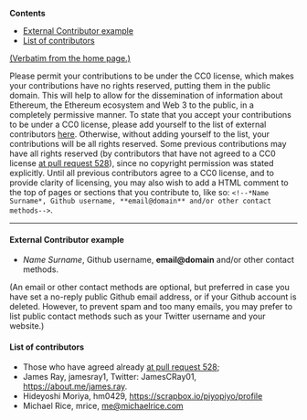 <!-- START doctoc generated TOC please keep comment here to allow auto update -->
<!-- DON'T EDIT THIS SECTION, INSTEAD RE-RUN doctoc TO UPDATE -->
**Contents**

- [External Contributor example](#external-contributor-example)
- [List of contributors](#list-of-contributors)

<!-- END doctoc generated TOC please keep comment here to allow auto update -->

[(Verbatim from the home page.)](https://github.com/ethereum/wiki/wiki#license-and-contributor-license-agreement)

Please permit your contributions to be under the CC0 license,  which makes your contributions have no rights reserved, putting them in the public domain. This will help to allow for the dissemination of information about Ethereum, the Ethereum ecosystem and Web 3 to the public, in a completely permissive manner. To state that you accept your contributions to be under a CC0 license, please add yourself to the list of external contributors [here](https://github.com/ethereum/wiki/wiki/CC0-license#list-of-contributors). Otherwise, without adding yourself to the list, your contributions will be all rights reserved. Some previous contributions may have all rights reserved (by contributors that have not agreed to a CC0 license [at pull request 528](https://github.com/ethereum/wiki/pull/528)), since no copyright permission was stated explicitly. Until all previous contributors agree to a CC0 license, and to provide clarity of licensing, you may also wish to add a HTML comment to the top of pages or sections that you contribute to, like so: `<!--*Name Surname*, Github username, **email@domain** and/or other contact methods-->`. 

***
#### External Contributor example
- *Name Surname*, Github username, **email@domain** and/or other contact methods. 

(An email or other contact methods are optional, but preferred in case you have set a no-reply public Github email address, or if your Github account is deleted. However, to prevent spam and too many emails, you may prefer to list public contact methods such as your Twitter username and your website.)

#### List of contributors

- Those who have agreed already [at pull request 528](https://github.com/ethereum/wiki/pull/528);
- James Ray, jamesray1, Twitter: JamesCRay01, https://about.me/james.ray.
- Hideyoshi Moriya, hm0429, https://scrapbox.io/piyopiyo/profile
- Michael Rice, mrice, me@michaelrice.com
